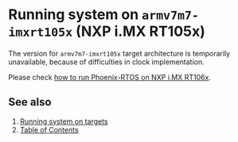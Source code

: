 # Running system on `armv7m7-imxrt105x` (NXP i.MX RT105x)

The version for `armv7m7-imxrt105x` target architecture is temporarily unavailable, because of difficulties in clock implementation.

Please check [how to run Phoenix-RTOS on NXP i.MX RT106x](armv7m7-imxrt106x.md).

## See also

1. [Running system on targets](README.md)
2. [Table of Contents](../README.md)
